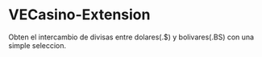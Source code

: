# VECasino-Extension
Obten el intercambio de divisas entre dolares(.$) y bolivares(.BS) con una simple seleccion.
